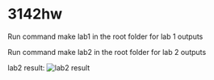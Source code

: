 # 3142hw

Run command make lab1 in the root folder for lab 1 outputs

Run command make lab2 in the root folder for lab 2 outputs

lab2 result:
  ![lab2 result](https://user-images.githubusercontent.com/78801973/159766462-889e6418-b231-4d28-841a-b492b5a63de2.jpg)
